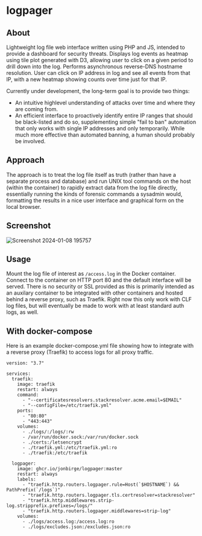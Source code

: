 # logpager

## About
Lightweight log file web interface written using PHP and JS, intended to provide a dashboard for security
threats. Displays log events as heatmap using tile plot generated with D3, allowing
user to click on a given period to drill down into the log. Performs asynchronous
reverse-DNS hostname resolution. User can click on IP address in log and see all events
from that IP, with a new heatmap showing counts over time just for that IP.

Currently under development, the long-term goal is to provide two things:

- An intuitive highlevel understanding of attacks over time and where they are coming from.
- An efficient interface to proactively identify entire IP ranges that should be black-listed and do so,
supplementing simple "fail to ban" automation that only works with single IP addresses and only
temporarily. While much more effective than automated banning, a human should probably be involved.

## Approach
The approach is to treat the log file itself as truth (rather than have a separate process and database)
and run UNIX tool commands on the host (within the container) to rapidly extract data from the log file
directly, essentially running the kinds of forensic commands a sysadmin would, formatting the results
in a nice user interface and graphical form on the local browser.

## Screenshot
![Screenshot 2024-01-08 195757](https://github.com/jonbirge/logpager/assets/660566/1008eb11-232c-444f-b286-216dd362da30)

## Usage
Mount the log file of interest as `/access.log` in the Docker container. Connect
to the container on HTTP port 80 and the default interface will be served. There
is no security or SSL provided as this is primarily intended as an auxilary
container to be integrated with other containers and hosted behind a reverse
proxy, such as Traefik. Right now this only work with CLF log files, but will
eventually be made to work with at least standard auth logs, as well.

## With docker-compose
Here is an example docker-compose.yml file showing how to integrate with a
reverse proxy (Traefik) to access logs for all proxy traffic.
```
version: "3.7"

services:
  traefik:
    image: traefik
    restart: always
    command:
      - "--certificatesresolvers.stackresolver.acme.email=$EMAIL"
      - "--configFile=/etc/traefik.yml"
    ports:
      - "80:80"
      - "443:443"
    volumes:
      - ./logs/:/logs/:rw
      - /var/run/docker.sock:/var/run/docker.sock
      - ./certs:/letsencrypt
      - ./traefik.yml:/etc/traefik.yml:ro
      - ./traefik:/etc/traefik

  logpager:
    image: ghcr.io/jonbirge/logpager:master
    restart: always
    labels:
      - "traefik.http.routers.logpager.rule=Host(`$HOSTNAME`) && PathPrefix(`/logs`)"
      - "traefik.http.routers.logpager.tls.certresolver=stackresolver"
      - "traefik.http.middlewares.strip-log.stripprefix.prefixes=/logs/"
      - "traefik.http.routers.logpager.middlewares=strip-log"
    volumes:
      - ./logs/access.log:/access.log:ro
      - ./logs/excludes.json:/excludes.json:ro
```
